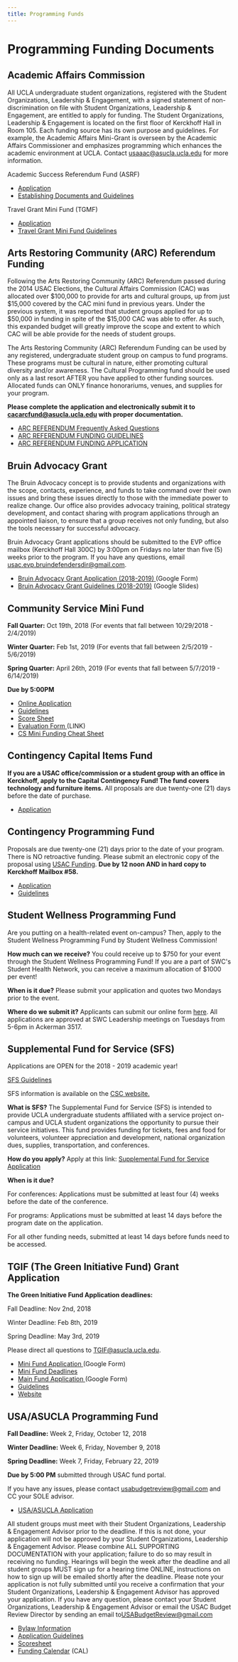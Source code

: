 ```yaml
---
title: Programming Funds
---
```


# Programming Funding Documents

## Academic Affairs Commission

All UCLA undergraduate student organizations, registered with the Student Organizations, Leadership & Engagement, with a signed statement of non-discrimination on file with Student Organizations, Leadership & Engagement, are entitled to apply for funding. The Student Organizations, Leadership & Engagement is located on the first floor of Kerckhoff Hall in Room 105. Each funding source has its own purpose and guidelines. For example, the Academic Affairs Mini-Grant is overseen by the Academic Affairs Commissioner and emphasizes programming which enhances the academic environment at UCLA. Contact <usaaac@asucla.ucla.edu> for more information.

Academic Success Referendum Fund (ASRF)

-   [Application](https://docs.google.com/forms/d/e/1FAIpQLScJDG_qP5HUj_YINPAoyIcMVpVXHKd8UXV4moZ4O3ZFj6smFw/viewform?usp=sf_link)
-   [Establishing Documents and Guidelines](/docs/asrf_guidelines.pdf)

Travel Grant Mini Fund (TGMF)

-   [Application](https://docs.google.com/forms/d/e/1FAIpQLSdvz61zHoKszP9mFi-I6dCGymTYHsuAPXv7ajjmG6l7fBKmXg/viewform?usp=sf_link)
-   [Travel Grant Mini Fund Guidelines](/docs/tgmf_guidelines.pdf)

## Arts Restoring Community (ARC) Referendum Funding

Following the Arts Restoring Community (ARC) Referendum passed during the 2014 USAC Elections, the Cultural Affairs Commission (CAC) was allocated over $100,000 to provide for arts and cultural groups, up from just $15,000 covered by the CAC mini fund in previous years. Under the previous system, it was reported that student groups applied for up to $50,000 in funding in spite of the $15,000 CAC was able to offer. As such, this expanded budget will greatly improve the scope and extent to which CAC will be able provide for the needs of student groups.

The Arts Restoring Community (ARC) Referendum Funding can be used by any registered, undergraduate student group on campus to fund programs. These programs must be cultural in nature, either promoting cultural diversity and/or awareness. The Cultural Programming fund should be used only as a last resort AFTER you have applied to other funding sources. Allocated funds can ONLY finance honorariums, venues, and supplies for your program.

**Please complete the application and electronically submit it to <cacarcfund@asucla.ucla.edu> with proper documentation.**

-   [ARC REFERENDUM Frequently Asked Questions](/docs/ARC%202019-2020%20FAQ.pdf)
-   [ARC REFERENDUM FUNDING GUIDELINES](/docs/ARC%202019-2020%20Guidelines.pdf)
-   [ARC REFERENDUM FUNDING APPLICATION](/docs/ARC%202019-2020%20Application.pdf)

## Bruin Advocacy Grant

The Bruin Advocacy concept is to provide students and organizations with the scope, contacts, experience, and funds to take command over their own issues and bring these issues directly to those with the immediate power to realize change. Our office also provides advocacy training, political strategy development, and contact sharing with program applications through an appointed liaison, to ensure that a group receives not only funding, but also the tools necessary for successful advocacy.

Bruin Advocacy Grant applications should be submitted to the EVP office mailbox (Kerckhoff Hall 300C) by 3:00pm on Fridays no later than five (5) weeks prior to the program. If you have any questions, email <usac.evp.bruindefendersdir@gmail.com>.

-   [Bruin Advocacy Grant Application (2018-2019) ](https://goo.gl/forms/qeHtpO6W66jVGIVq2)  (Google Form)
-   [Bruin Advocacy Grant Guidelines (2018-2019)](https://tinyurl.com/BAGuidelines)  (Google Slides)

## Community Service Mini Fund

**Fall Quarter:** Oct 19th, 2018 (For events that fall between 10/29/2018 - 2/4/2019)

**Winter Quarter:** Feb 1st, 2019 (For events that fall between 2/5/2019 - 5/6/2019)

**Spring Quarter:** April 26th, 2019 (For events that fall between 5/7/2019 - 6/14/2019)

**Due by 5:00PM**

-   [Online Application ](https://www.usacfunds.ucla.edu/fundapp/csmini/)
-   [Guidelines ](/docs/funding_guidelines_csmini.doc)
-   [Score Sheet ](/docs/CS_Mini_Fund_Score_Sheet.doc)
-   [Evaluation Form ](https://docs.google.com/forms/d/e/1FAIpQLSdcQsIpbMtay9XBDjcUsVad5_cDpaKgTkONGxB6UI9lxq1u4A/viewform) (LINK)
-   [CS Mini Funding Cheat Sheet](/docs/CS%20Mini%20Funding%20Cheat%20Sheet%2017-18.pdf)

## Contingency Capital Items Fund

**If you are a USAC office/commission or a student group with an office in Kerckhoff, apply to the Capital Contingency Fund! The fund covers technology and furniture items.** All proposals are due twenty-one (21) days before the date of purchase.

-   [Application ](/docs/Capital%20Contingency%20Application%202019.pdf)

## Contingency Programming Fund

Proposals are due twenty-one (21) days prior to the date of your program. There is NO retroactive funding. Please submit an electronic copy of the proposal using [USAC Funding](https://www.usacfunds.ucla.edu/fundapp/contingency/). **Due by 12 noon AND in hard copy to Kerckhoff Mailbox \#58.**

-   [Application ](https://www.usacfunds.ucla.edu/fundapp/contingency/)
-   [Guidelines ](https://usac.ucla.edu/funding/docs/Finance%20Committee%20Guidelines%202019-2020.pdf)

## Student Wellness Programming Fund

Are you putting on a health-related event on-campus? Then, apply to the Student Wellness Programming Fund by Student Wellness Commission!

**How much can we receive?** You could receive up to $750 for your event through the Student Wellness Programming Fund! If you are a part of SWC's Student Health Network, you can receive a maximum allocation of $1000 per event!

**When is it due?** Please submit your application and quotes two Mondays prior to the event.

**Where do we submit it?** Applicants can submit our online form [here](https://docs.google.com/forms/d/e/1FAIpQLSce4vwNF4drxrGp9Ks8OzKwBb716E-y4XNH2OTwVVVKZKMsxg/viewform?usp=sf_link). All applications are approved at SWC Leadership meetings on Tuesdays from 5-6pm in Ackerman 3517.

## Supplemental Fund for Service (SFS)

Applications are OPEN for the 2018 - 2019 academic year!

[SFS Guidelines](https://docs.google.com/document/d/1x49XXs0TZlcSHa9cVwGK8gJxhEhRyjutXDOIIVvZEII/edit?usp=sharing)

SFS information is available on the [CSC website.](http://uclacsc.org/sfs/)

**What is SFS?** The Supplemental Fund for Service (SFS) is intended to provide UCLA undergraduate students affiliated with a service project on-campus and UCLA student organizations the opportunity to pursue their service initiatives. This fund provides funding for tickets, fees and food for volunteers, volunteer appreciation and development, national organization dues, supplies, transportation, and conferences.

**How do you apply?** Apply at this link: [Supplemental Fund for Service Application](https://docs.google.com/document/d/1_-epDWMmKbRfGkGf1H7xphEjvghWHUYXIXKU3ZTlloY/edit)

**When is it due?**

For conferences: Applications must be submitted at least four (4) weeks
before the date of the conference.

For programs: Applications must be submitted at least 14 days before the
program date on the application.

For all other funding needs, submitted at least 14 days before funds
need to be accessed.

## TGIF (The Green Initiative Fund) Grant Application

**The Green Initiative Fund Application deadlines:**

Fall Deadline: Nov 2nd, 2018

Winter Deadline: Feb 8th, 2019

Spring Deadline: May 3rd, 2019

Please direct all questions to <TGIF@asucla.ucla.edu>.

-   [Mini Fund Application ](https://docs.google.com/forms/d/e/1FAIpQLSfvQRaZknYbwziYV9np8kKV0sYoFdwYsKvtLX_Rb-IfasuP7g/viewform) (Google Form)
-   [Mini Fund Deadlines ](https://docs.google.com/document/d/1_2aw4XpvE1GS9OhYoARo-nSph4omfy31mwDeZ4wWPSE/edit)
-   [Main Fund Application ](https://docs.google.com/forms/d/e/1FAIpQLSf8zmgmuzwLdBvHxZEV5_H5yjzQYv6RlcRM_LaEKsZMjvaqsQ/viewform) (Google Form)
-   [Guidelines ](http://tgif.ucla.edu/docs/tgif_guide.doc)
-   [Website ](http://tgif.ucla.edu/)

## USA/ASUCLA Programming Fund

**Fall Deadline:** Week 2, Friday, October 12, 2018

**Winter Deadline:** Week 6, Friday, November 9, 2018

**Spring Deadline:** Week 7, Friday, February 22, 2019

**Due by 5:00 PM** submitted through USAC fund portal.

If you have any issues, please contact <usabudgetreview@gmail.com> and CC your SOLE advisor.

-   [USA/ASUCLA Application ](https://www.usacfunds.ucla.edu/fundapp/bod/)

All student groups must meet with their Student Organizations, Leadership & Engagement Advisor prior to the deadline. If this is not done, your application will not be approved by your Student Organizations, Leadership & Engagement Advisor. Please combine ALL SUPPORTING DOCUMENTATION with your application; failure to do so may result in receiving no funding. Hearings will begin the week after the deadline and all student groups MUST sign up for a hearing time ONLINE, instructions on how to sign up will be emailed shortly after the deadline. Please note your application is not fully submitted until you receive a confirmation that your Student Organizations, Leadership & Engagement Advisor has approved your application. If you have any question, please contact your Student Organizations, Leadership & Engagement Advisor or email the USAC Budget Review Director by sending an email to<USABudgetReview@gmail.com>

-   [Bylaw Information ](/docs/funding_guidelines_programming.doc)
-   [Application Guidelines ](/docs/BOD%20Guideline%20Sheet%20Revised.pdf)
-   [Scoresheet ](/docs/bod_sc.pdf)
-   [Funding Calendar](https://www.google.com/calendar/embed?src=p04crgludhg3144aiat7k300hs%40group.calendar.google.com&ctz=America/Los_Angeles) (CAL)
